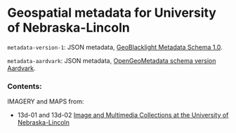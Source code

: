 # Geospatial metadata for University of Nebraska-Lincoln

`metadata-version-1`: JSON metadata, [GeoBlacklight Metadata Schema 1.0](https://opengeometadata.org/docs/gbl-1.0).

`metadata-aardvark`: JSON metadata,  [OpenGeoMetadata schema version Aardvark](https://opengeometadata.org/docs/ogm-aardvark).

### Contents:


IMAGERY and MAPS from:

* 13d-01 and 13d-02 [Image and Multimedia Collections at the University of Nebraska-Lincoln](https://mediacommons.unl.edu)

